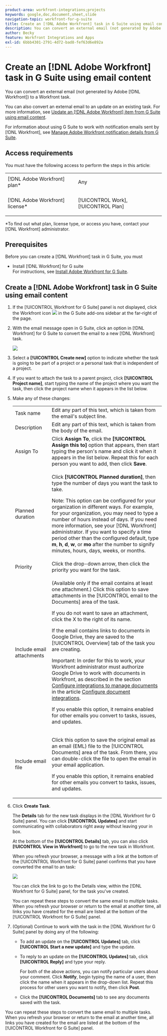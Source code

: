 ```yaml
---
product-area: workfront-integrations;projects
keywords: google,doc,document,sheet,slide
navigation-topic: workfront-for-g-suite
title: Create an [!DNL Adobe Workfront] task in G Suite using email content
description: You can convert an external email (not generated by Adobe [!DNL Workfront]) to a Workfront task.
author: Becky
feature: Workfront Integrations and Apps
exl-id: 6bbb4301-2791-4d72-bad8-fef63d6e892a
---
```

# Create an [!DNL Adobe Workfront] task in G Suite using email content

You can convert an external email (not generated by Adobe [!DNL Workfront]) to a Workfront task.

You can also convert an external email to an update on an existing task. For more information, see [Update an [!DNL Adobe Workfront] item from G Suite using email content](../../workfront-integrations-and-apps/workfront-for-g-suite/update-wf-item-using-email-content.md).

For information about using G Suite to work with notification emails sent by [!DNL Workfront], see [Manage Adobe Workfront notification details from G Suite](../../workfront-integrations-and-apps/workfront-for-g-suite/manage-wf-email-notification-details-in-gsuite.md).

## Access requirements

You must have the following access to perform the steps in this article:

<table style="table-layout:auto"> 
 <col> 
 <col> 
 <tbody> 
  <tr> 
   <td role="rowheader">[!DNL Adobe Workfront] plan*</td> 
   <td> <p>Any</p> </td> 
  </tr> 
  <tr> 
   <td role="rowheader">[!DNL Adobe Workfront] license*</td> 
   <td> <p>[!UICONTROL Work], [!UICONTROL Plan]</p> </td> 
  </tr> <!--
   <tr data-mc-conditions="QuicksilverOrClassic.Draft mode"> 
    <td role="rowheader">Access level configurations*</td> 
    <td> <p>[Insert any access level configurations needed]
       <MadCap:conditionalText data-mc-conditions="QuicksilverOrClassic.Draft mode">
        Example: Edit access to Documents
       </MadCap:conditionalText>
      </p> <p>Note: If you still don't have access, ask your Workfront administrator if they set additional restrictions in your access level. For information on how a Workfront administrator can modify your access level, see <a href="../../administration-and-setup/add-users/configure-and-grant-access/create-modify-access-levels.md" class="MCXref xref">Create or modify custom access levels</a>.</p> 
      <p data-mc-conditions="QuicksilverOrClassic.Draft mode"> You must be a Workfront administrator. For information on Workfront administrators, see <a href="../../administration-and-setup/add-users/configure-and-grant-access/grant-a-user-full-administrative-access.md" class="MCXref xref">Grant a user full administrative access</a>.</p>
      <p data-mc-conditions="QuicksilverOrClassic.Draft mode">You must be a group administrator. For more information on group administrators, see <a href="../../administration-and-setup/manage-groups/group-roles/group-administrators.md" class="MCXref xref">Group administrators</a>.</p>
     </td> 
   </tr>
   <tr data-mc-conditions="QuicksilverOrClassic.Draft mode"> 
    <td role="rowheader">Object permissions</td> 
    <td> <p>[Insert permissions needed and specify the object]
       <MadCap:conditionalText data-mc-conditions="QuicksilverOrClassic.Draft mode">
        Example: View access or higher on Documents
       </MadCap:conditionalText>
      </p> <p>For information on requesting additional access, see <a href="../../workfront-basics/grant-and-request-access-to-objects/request-access.md" class="MCXref xref">Request access to objects </a>.</p> </td> 
   </tr>
  --> </tbody> 
</table>

&#42;To find out what plan, license type, or access you have, contact your [!DNL Workfront] administrator.

## Prerequisites

Before you can create a [!DNL Workfront] task in G Suite, you must

* Install [!DNL Workfront] for G suite\
   For instructions, see [Install Adobe Workfront for G Suite](../../workfront-integrations-and-apps/workfront-for-g-suite/install-workfront-for-gsuite.md).

## Create a [!DNL Adobe Workfront] task in G Suite using email content

1. If the [!UICONTROL Workfront for G Suite] panel is not displayed, click the&nbsp;Workfront icon ![](assets/wf-lion-icon.png) in the G Suite add-ons sidebar at the far-right of the page.
1. With the email message open in G Suite, click an option in [!DNL Workfront] for G Suite to convert the email to a new [!DNL Workfront] task.

   ![](assets/convert-email-task-issue-update.png)

1. Select a **[!UICONTROL Create new]** option to indicate whether the task is going to be part of a project or a personal task that is independent of a project.
1. If you want to attach the task to a parent project, click **[!UICONTROL Project name]**, start typing the name of the project where you want the task, then click the project name when it appears in the list below.
1. Make any of these changes:

   <table style="table-layout:auto"> 
    <col> 
    <col> 
    <tbody> 
     <tr> 
      <td role="rowheader">Task name</td> 
      <td>Edit any part of this text, which is taken from the email's subject line.</td> 
     </tr> 
     <tr> 
      <td role="rowheader">Description</td> 
      <td>Edit any part of this text, which is taken from the body of the email.</td> 
     </tr> 
     <tr data-mc-conditions=""> 
      <td role="rowheader">Assign To</td> 
      <td>Click <strong>Assign To</strong>, click the <strong>[!UICONTROL Assign this to]</strong> option that appears, then start typing the person's name and click it when it appears in the list below. Repeat this for each person you want to add, then click <strong>Save</strong>.</td> 
     </tr> 
     <tr data-mc-conditions=""> 
      <td role="rowheader">Planned duration</td> 
      <td> <p>Click <strong>[!UICONTROL Planned duration]</strong>, then type the number of days you want the task to take. </p> <p>Note: This option can be configured for your organization in different ways. For example, for your organization, you may need to type a number of hours instead of days. If you need more information, see your [!DNL Workfront] administrator. If you want to specify a time period other than the configured default, type <strong>m</strong>, <strong>h</strong>, <strong>d</strong>, <strong>w</strong>, or <strong>mo</strong> after the number to signify minutes, hours, days, weeks, or months.</p> </td> 
     </tr> 
     <tr data-mc-conditions=""> 
      <td role="rowheader">Priority</td> 
      <td>Click the drop-down arrow, then click the priority you want for the task.</td> 
     </tr> 
     <tr data-mc-conditions=""> 
      <td role="rowheader">Include email attachments</td> 
      <td> <p>(Available only if the email contains at least one attachment.) Click this option to save attachments in the [!UICONTROL email to the Documents] area of the task. </p> <p>If you do not want to save an attachment, click the X to the right of its name. </p> <p>If the email contains links to documents in Google Drive, they are saved to the [!UICONTROL Overview] tab of the task you are creating. </p> <p>Important: In order for this to work, your Workfront administrator must authorize Google Drive to work with documents in Workfront, as described in the section <a href="../../administration-and-setup/configure-integrations/configure-document-integrations.md#configur" class="MCXref xref">Configure integrations to manage documents</a> in the article <a href="../../administration-and-setup/configure-integrations/configure-document-integrations.md" class="MCXref xref">Configure document integrations</a>.</p> <p>If you enable this option, it remains enabled for other emails you convert to tasks, issues, and updates.</p> </td> 
     </tr> 
     <tr data-mc-conditions=""> 
      <td role="rowheader">Include email file</td> 
      <td> <p>Click this option to save the original email as an email (EML) file <span>to the [!UICONTROL Documents] area</span> of the task. From there, you can double-click the file to open the email in your email application.</p> <p>If you enable this option, it remains enabled for other emails you convert to tasks, issues, and updates.</p> </td> 
     </tr> 
    </tbody> 
   </table>

1. Click **Create Task**.

   The **Details** tab for the new task displays in the [!DNL Workfront for G Suite] panel. You can click **[!UICONTROL Updates]** and start communicating with collaborators right away without leaving your in box.

   At the bottom of the **[!UICONTROL Details]** tab, you can also click **[!UICONTROL View in Workfront]** to go to the new task in Workfront.

   When you refresh your browser, a message with a link at the bottom of the [!UICONTROL Workfront for G Suite] panel confirms that you have converted the email to an task:

   ![](assets/email-was-converted.png)

   You can click the link to go to the Details view, within the [!DNL Workfront for G Suite] panel, for the task you've created.

   You can repeat these steps to convert the same email to multiple tasks. When you refresh your browser or return to the email at another time, all links you have created for the email are listed at the bottom of the [!UICONTROL Workfront for G Suite] panel.

1. (Optional) Continue to work with the task in the [!DNL Workfront for G Suite] panel by doing any of the following:

   * To add an update on the **[!UICONTROL Updates]** tab, click **[!UICONTROL Start a new update]** and type the update.

   * To reply to an update on the **[!UICONTROL Updates]** tab, click **[!UICONTROL Reply]** and type your reply.

      For both of the above actions, you can notify particular users about your comment. Click&nbsp;**Notify**, begin typing the name of a user, then click the name when it appears in the drop-down list. Repeat this process for other users you want to notify, then click **Post**.

   * Click the **[!UICONTROL Documents]** tab to see any documents saved with the task.

You can repeat these steps to convert the same email to multiple tasks. When you refresh your browser or return to the email at another time, all links you have created for the email are listed at the bottom of the [!UICONTROL Workfront for G Suite] panel.
